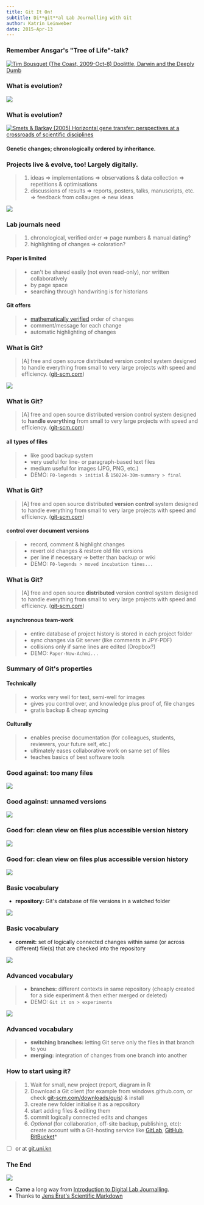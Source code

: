 ```yaml
---
title: Git It On!
subtitle: Di**git**al Lab Journalling with Git
author: Katrin Leinweber
date: 2015-Apr-13
---
```


### Remember Ansgar's "Tree of Life"-talk?

[![](images/doolittle-tree.jpg "Tim Bousquet (The Coast, 2009-Oct-8) Doolittle, Darwin and the Deeply Dumb")](http://www.thecoast.ca/halifax/doolittle-darwin-and-the-deeply-dumb/Content?oid=1320808)

### What is evolution?

![](images/change-we-can-believe-in.jpg)

### What is evolution?

[![](images/Horizontal-gene-transfer-ori.jpg "Smets & Barkay (2005) Horizontal gene transfer: perspectives at a crossroads of scientific disciplines")](http://www.nature.com/nrmicro/journal/v3/n9/fig_tab/nrmicro1253_F1.html)

#### Genetic changes; chronologically ordered by inheritance.

### Projects live & evolve, too! Largely digitally. 

> 1. ideas => implementations => observations & data collection => repetitions & optimisations
> 1. discussions of results => reports, posters, talks, manuscripts, etc. => feedback from collauges => new ideas

![](images/Horizontal-gene-transfer-no-domains.png)

### Lab journals need

> 1. chronological, verified order => page numbers & manual dating?
> 1. highlighting of changes => coloration?

#### Paper is limited

> - can't be shared easily (not even read-only), nor written collaboratively
> - by page space
> - searching through handwriting is for historians

#### Git offers

> - [mathematically verified](http://git-scm.com/book/en/v2/Getting-Started-Git-Basics#Git-Has-Integrity) order of changes
> - comment/message for each change
> - automatic highlighting of changes

### What is Git?

> [A] free and open source distributed version control system designed to handle everything from small to very large projects with speed and efficiency. ([git-scm.com](http://git-scm.com/))

![](images/git-logo.png)

### What is Git?

> [A] free and open source distributed version control system designed to **handle everything** from small to very large projects with speed and efficiency. ([git-scm.com](http://git-scm.com/))

#### all types of files

> - like good backup system
> - very useful for line- or paragraph-based text files
> - medium useful for images (JPG, PNG, etc.)
> - DEMO: `F0-legends > initial` & `150224-30m-summary > final`

### What is Git?

> [A] free and open source distributed **version control** system designed to handle everything from small to very large projects with speed and efficiency. ([git-scm.com](http://git-scm.com/))

#### control over document versions

> - record, comment & highlight changes
> - revert old changes & restore old file versions
> - per line if necessary => better than backup or wiki
> - DEMO: `F0-legends > moved incubation times...` 

### What is Git?

> [A] free and open source **distributed** version control system designed to handle everything from small to very large projects with speed and efficiency. ([git-scm.com](http://git-scm.com/))

#### asynchronous team-work

> - entire database of project history is stored in each project folder
> - sync changes via Git server (like comments in JPY-PDF)
> - collisions only if same lines are edited (Dropbox?)
> - DEMO: `Paper-Now-Achmi...`

### Summary of Git's properties

#### Technically

> - works very well for text, semi-well for images
> - gives you control over, and knowledge plus proof of, file changes
> - gratis backup & cheap syncing

#### Culturally

> - enables precise documentation (for colleagues, students, reviewers, your future self, etc.)
> - ultimately eases collaborative work on same set of files
> - teaches basics of best software tools

### Good against: too many files

![](images/versions-win-explorer.png)

### Good against: unnamed versions

![](images/versions-crashplan.png)

### Good for: clean view on files plus accessible version history 

![](images/files-in-finder.png)

### Good for: clean view on files plus accessible version history 

![](file-changes-in-GitHub.png)

### Basic vocabulary

- **repository:** Git's database of file versions in a watched folder

![](images/repo-folder.png)

### Basic vocabulary

- **commit:** set of logically connected changes within same (or across different) file(s) that are checked into the repository

![](images/logical-commit-across-files.png)

### Advanced vocabulary

> - **branches:** different contexts in same repository (cheaply created for a side experiment & then either merged or deleted)
> - DEMO: `Git it on > experiments`

![](images/branching-illustration.png)

### Advanced vocabulary

> - **switching branches:** letting Git serve only the files in that branch to you
> - **merging:** integration of changes from one branch into another


### How to start using it?

> 1. Wait for small, new project (report, diagram in R
> 1. Download a Git client (for example from windows.github.com, or check [git-scm.com/downloads/guis](http://git-scm.com/download/gui/win)) & install
> 1. create new folder initialise it as a repository
> 1. start adding files & editing them
> 1. commit logically connected edits and changes 
> 1. *Optional* (for collaboration, off-site backup, publishing, etc): create account with a Git-hosting service like [GitLab](https://gitlab.com/users/sign_in), [GitHub](https://github.com/join), [BitBucket](https://bitbucket.org/account/signup/)*

- [ ] or at [git.uni.kn](https://git.uni-konstanz.de/users/sign_in)

### The End

![](images/keep-calm-and-git-it-on.png)

- Came a long way from [Introduction to Digital Lab Journalling](http://prezi.com/p_se6nkre49m/digital-lab-journalling-intro/).
- Thanks to [Jens Erat's Scientific Markdown](https://github.com/JensErat/scientific-markdown)
